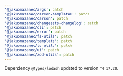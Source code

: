 ```yaml
---
'@jakubmazanec/args': patch
'@jakubmazanec/carson-templates': patch
'@jakubmazanec/carson': patch
'@jakubmazanec/changesets-changelog': patch
'@jakubmazanec/cli': patch
'@jakubmazanec/error': patch
'@jakubmazanec/fs-utils': patch
'@jakubmazanec/template': patch
'@jakubmazanec/ts-utils': patch
'@jakubmazanec/ui': patch
'@jakubmazanec/zod-utils': patch
---
```

Dependency `@types/lodash` updated to version `^4.17.20`.
